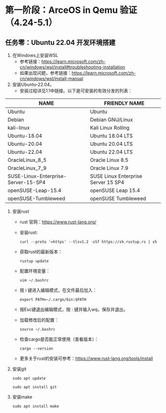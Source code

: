 # 第一阶段：ArceOS in Qemu 验证（4.24-5.1）

## 任务零：Ubuntu 22.04 开发环境搭建

1. 在Windows上安装WSL
   - 参考链接：<https://learn.microsoft.com/zh-cn/windows/wsl/install#troubleshooting-installation>
   - 如果出现问题，参考链接：<https://learn.microsoft.com/zh-cn/windows/wsl/install-manual>
2. 安装Ubuntu-22.04。
   - 安装过程详见1.1中链接。以下是可安装的有效分发的列表：

| NAME                                | FRIENDLY NAME                       |
| ----------------------------------- | ----------------------------------- |
| Ubuntu                              | Ubuntu                              |
| Debian                              | Debian GNU/Linux                    |
| kali-linux                          | Kali Linux Rolling                  |
| Ubuntu-18.04                        | Ubuntu 18.04 LTS                    |
| Ubuntu-20.04                        | Ubuntu 20.04 LTS                    |
| Ubuntu-22.04                        | Ubuntu 22.04 LTS                    |
| OracleLinux_8_5                     | Oracle Linux 8.5                    |
| OracleLinux_7_9                     | Oracle Linux 7.9                    |
| SUSE-Linux-Enterprise-Server-15-SP4 | SUSE Linux Enterprise Server 15 SP4 |
| openSUSE-Leap-15.4                  | openSUSE Leap 15.4                  |
| openSUSE-Tumbleweed                 | openSUSE Tumbleweed                 |

1. 安装rust
   - rust 官网：<https://www.rust-lang.org/>
   - 安装rust:

      ```shell
      curl --proto '=https' --tlsv1.2 -sSf https://sh.rustup.rs | sh
      ```

   - 获取rust的最新版本：

      ```shell
      rustup update
      ```

   - 配置环境变量：

      ```shell
      vim ~/.bashrc
      ```

   - 按 i 键进入编辑模式，在文件最后加入：

      ```shell
      export PATH=~/.cargo/bin:$PATH
      ```

   - 按Esc键退出编辑模式，按 : 键并输入wq，保存并退出。
   - 加载修改后的配置：

      ```shell
      source ~/.bashrc
      ```

   - 检查cargo是否能正常使用（查看版本）：

      ```shell
      cargo --version
      ```

   - 更多关于rust的安装可参考：<https://www.rust-lang.org/tools/install>

2. 安装git

      ```shell
      sudo apt update

      sudo apt install git
      ```

3. 安装make

      ```shell
      sudo apt install make
      ```
